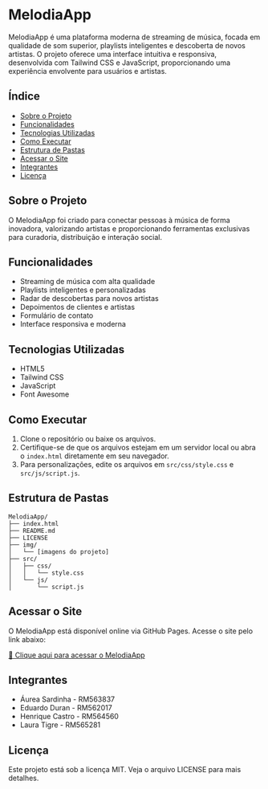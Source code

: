 # MelodiaApp

MelodiaApp é uma plataforma moderna de streaming de música, focada em qualidade de som superior, playlists inteligentes e descoberta de novos artistas. O projeto oferece uma interface intuitiva e responsiva, desenvolvida com Tailwind CSS e JavaScript, proporcionando uma experiência envolvente para usuários e artistas.

## Índice

-   [Sobre o Projeto](#sobre-o-projeto)
-   [Funcionalidades](#funcionalidades)
-   [Tecnologias Utilizadas](#tecnologias-utilizadas)
-   [Como Executar](#como-executar)
-   [Estrutura de Pastas](#estrutura-de-pastas)
-   [Acessar o Site](#acessar-o-site)
-   [Integrantes](#integrantes)
-   [Licença](#licença)

## Sobre o Projeto

O MelodiaApp foi criado para conectar pessoas à música de forma inovadora, valorizando artistas e proporcionando ferramentas exclusivas para curadoria, distribuição e interação social.

## Funcionalidades

-   Streaming de música com alta qualidade
-   Playlists inteligentes e personalizadas
-   Radar de descobertas para novos artistas
-   Depoimentos de clientes e artistas
-   Formulário de contato
-   Interface responsiva e moderna

## Tecnologias Utilizadas

-   HTML5
-   Tailwind CSS
-   JavaScript
-   Font Awesome

## Como Executar

1. Clone o repositório ou baixe os arquivos.
2. Certifique-se de que os arquivos estejam em um servidor local ou abra o `index.html` diretamente em seu navegador.
3. Para personalizações, edite os arquivos em `src/css/style.css` e `src/js/script.js`.

## Estrutura de Pastas

```
MelodiaApp/
├── index.html
├── README.md
├── LICENSE
├── img/
│   └── [imagens do projeto]
├── src/
│   ├── css/
│   │   └── style.css
│   └── js/
│       └── script.js
```

## Acessar o Site

O MelodiaApp está disponível online via GitHub Pages. Acesse o site pelo link abaixo:

[🔗 Clique aqui para acessar o MelodiaApp](https://tigrelau.github.io/MelodiaApp/)

## Integrantes

-   Áurea Sardinha - RM563837
-   Eduardo Duran - RM562017
-   Henrique Castro - RM564560
-   Laura Tigre - RM565281

## Licença

Este projeto está sob a licença MIT. Veja o arquivo LICENSE para mais detalhes.
